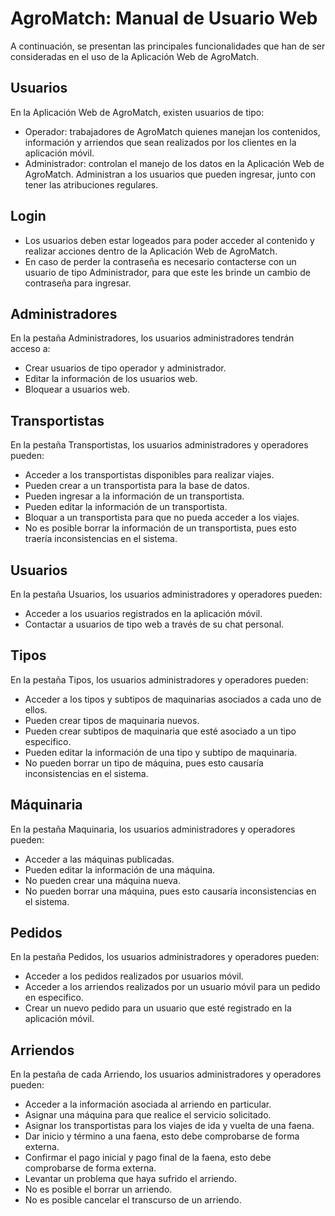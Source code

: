 # AgroMatch: Manual de Usuario Web

A continuación, se presentan las principales funcionalidades que han de ser consideradas en el uso de la Aplicación Web de AgroMatch.

## Usuarios
En la Aplicación Web de AgroMatch, existen usuarios de tipo:
* Operador: trabajadores de AgroMatch quienes manejan los contenidos, información y arriendos que sean realizados por los clientes en la aplicación móvil.
* Administrador: controlan el manejo de los datos en la Aplicación Web de AgroMatch. Administran a los usuarios que pueden ingresar, junto con tener las atribuciones regulares.

## Login
* Los usuarios deben estar logeados para poder acceder al contenido y realizar acciones dentro de la Aplicación Web de AgroMatch.
* En caso de perder la contraseña es necesario contacterse con un usuario de tipo Administrador, para que este les brinde un cambio de contraseña para ingresar.

## Administradores
En la pestaña Administradores, los usuarios administradores tendrán acceso a:
* Crear usuarios de tipo operador y administrador.
* Editar la información de los usuarios web.
* Bloquear a usuarios web.

## Transportistas
En la pestaña Transportistas, los usuarios administradores y operadores pueden:
* Acceder a los transportistas disponibles para realizar viajes.
* Pueden crear a un transportista para la base de datos.
* Pueden ingresar a la información de un transportista.
* Pueden editar la información de un transportista.
* Bloquar a un transportista para que no pueda acceder a los viajes.
* No es posible borrar la información de un transportista, pues esto traería inconsistencias en el sistema.

## Usuarios
En la pestaña Usuarios, los usuarios administradores y operadores pueden:
* Acceder a los usuarios registrados en la aplicación móvil.
* Contactar a usuarios de tipo web a través de su chat personal.

## Tipos
En la pestaña Tipos, los usuarios administradores y operadores pueden:
* Acceder a los tipos y subtipos de maquinarias asociados a cada uno de ellos.
* Pueden crear tipos de maquinaria nuevos.
* Pueden crear subtipos de maquinaria que esté asociado a un tipo especifico.
* Pueden editar la información de una tipo y subtipo de maquinaria.
* No pueden borrar un tipo de máquina, pues esto causaría inconsistencias en el sistema.

## Máquinaria
En la pestaña Maquinaria, los usuarios administradores y operadores pueden:
* Acceder a las máquinas publicadas.
* Pueden editar la información de una máquina.
* No pueden crear una máquina nueva.
* No pueden borrar una máquina, pues esto causaría inconsistencias en el sistema.

## Pedidos
En la pestaña Pedidos, los usuarios administradores y operadores pueden:
* Acceder a los pedidos realizados por usuarios móvil.
* Acceder a los arriendos realizados por un usuario móvil para un pedido en especifico.
* Crear un nuevo pedido para un usuario que esté registrado en la aplicación móvil.

## Arriendos
En la pestaña de cada Arriendo, los usuarios administradores y operadores pueden:
* Acceder a la información asociada al arriendo en particular.
* Asignar una máquina para que realice el servicio solicitado.
* Asignar los transportistas para los viajes de ida y vuelta de una faena.
* Dar inicio y término a una faena, esto debe comprobarse de forma externa.
* Confirmar el pago inicial y pago final de la faena, esto debe comprobarse de forma externa.
* Levantar un problema que haya sufrido el arriendo.
* No es posible el borrar un arriendo.
* No es posible cancelar el transcurso de un arriendo.
